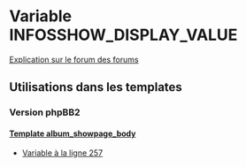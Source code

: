 # Variable INFOSSHOW_DISPLAY_VALUE
[Explication sur le forum des forums](http://forum.forumactif.com/t294113-listing-des-variables#INFOSSHOW_DISPLAY_VALUE)

## Utilisations dans les templates

### Version phpBB2

#### [Template album_showpage_body](subsilver/album_showpage_body.md)
* [Variable à la ligne 257](../subsilver/album_showpage_body.tpl#L257)